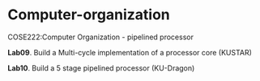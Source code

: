 # Computer-organization
COSE222:Computer Organization - pipelined processor

**Lab09**. Build a Multi-cycle implementation of a processor core (KUSTAR)

**Lab10**. Build a 5 stage pipelined processor (KU-Dragon)
